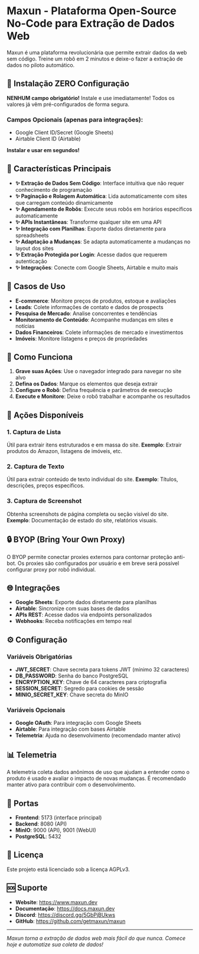 # Maxun - Plataforma Open-Source No-Code para Extração de Dados Web

Maxun é uma plataforma revolucionária que permite extrair dados da web sem código. Treine um robô em 2 minutos e deixe-o fazer a extração de dados no piloto automático.

## 🚀 Instalação ZERO Configuração

**NENHUM campo obrigatório!** Instale e use imediatamente! Todos os valores já vêm pré-configurados de forma segura.

### Campos Opcionais (apenas para integrações):
- Google Client ID/Secret (Google Sheets)
- Airtable Client ID (Airtable)

**Instalar e usar em segundos!**

## 🚀 Características Principais

- **✨ Extração de Dados Sem Código**: Interface intuitiva que não requer conhecimento de programação
- **✨ Paginação e Rolagem Automática**: Lida automaticamente com sites que carregam conteúdo dinamicamente
- **✨ Agendamento de Robôs**: Execute seus robôs em horários específicos automaticamente
- **✨ APIs Instantâneas**: Transforme qualquer site em uma API
- **✨ Integração com Planilhas**: Exporte dados diretamente para spreadsheets
- **✨ Adaptação a Mudanças**: Se adapta automaticamente a mudanças no layout dos sites
- **✨ Extração Protegida por Login**: Acesse dados que requerem autenticação
- **✨ Integrações**: Conecte com Google Sheets, Airtable e muito mais

## 🎯 Casos de Uso

- **E-commerce**: Monitore preços de produtos, estoque e avaliações
- **Leads**: Colete informações de contato e dados de prospects
- **Pesquisa de Mercado**: Analise concorrentes e tendências
- **Monitoramento de Conteúdo**: Acompanhe mudanças em sites e notícias
- **Dados Financeiros**: Colete informações de mercado e investimentos
- **Imóveis**: Monitore listagens e preços de propriedades

## 📖 Como Funciona

1. **Grave suas Ações**: Use o navegador integrado para navegar no site alvo
2. **Defina os Dados**: Marque os elementos que deseja extrair
3. **Configure o Robô**: Defina frequência e parâmetros de execução
4. **Execute e Monitore**: Deixe o robô trabalhar e acompanhe os resultados

## 🔧 Ações Disponíveis

### 1. Captura de Lista
Útil para extrair itens estruturados e em massa do site.
**Exemplo**: Extrair produtos do Amazon, listagens de imóveis, etc.

### 2. Captura de Texto
Útil para extrair conteúdo de texto individual do site.
**Exemplo**: Títulos, descrições, preços específicos.

### 3. Captura de Screenshot
Obtenha screenshots de página completa ou seção visível do site.
**Exemplo**: Documentação de estado do site, relatórios visuais.

## 🔒 BYOP (Bring Your Own Proxy)

O BYOP permite conectar proxies externos para contornar proteção anti-bot. Os proxies são configurados por usuário e em breve será possível configurar proxy por robô individual.

## 🌐 Integrações

- **Google Sheets**: Exporte dados diretamente para planilhas
- **Airtable**: Sincronize com suas bases de dados
- **APIs REST**: Acesse dados via endpoints personalizados
- **Webhooks**: Receba notificações em tempo real

## ⚙️ Configuração

### Variáveis Obrigatórias

- **JWT_SECRET**: Chave secreta para tokens JWT (mínimo 32 caracteres)
- **DB_PASSWORD**: Senha do banco PostgreSQL
- **ENCRYPTION_KEY**: Chave de 64 caracteres para criptografia
- **SESSION_SECRET**: Segredo para cookies de sessão
- **MINIO_SECRET_KEY**: Chave secreta do MinIO

### Variáveis Opcionais

- **Google OAuth**: Para integração com Google Sheets
- **Airtable**: Para integração com bases Airtable
- **Telemetria**: Ajuda no desenvolvimento (recomendado manter ativo)

## 📊 Telemetria

A telemetria coleta dados anônimos de uso que ajudam a entender como o produto é usado e avaliar o impacto de novas mudanças. É recomendado manter ativo para contribuir com o desenvolvimento.

## 🔧 Portas

- **Frontend**: 5173 (interface principal)
- **Backend**: 8080 (API)
- **MinIO**: 9000 (API), 9001 (WebUI)
- **PostgreSQL**: 5432

## 📝 Licença

Este projeto está licenciado sob a licença AGPLv3.

## 🆘 Suporte

- **Website**: https://www.maxun.dev
- **Documentação**: https://docs.maxun.dev
- **Discord**: https://discord.gg/5GbPjBUkws
- **GitHub**: https://github.com/getmaxun/maxun

---

*Maxun torna a extração de dados web mais fácil do que nunca. Comece hoje e automatize sua coleta de dados!*